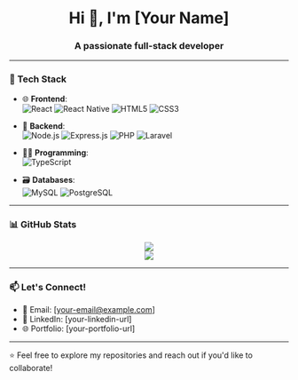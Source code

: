 <h1 align="center">Hi 👋, I'm [Your Name]</h1>
<h3 align="center">A passionate full-stack developer</h3>

---

### 🧠 Tech Stack
<div align="left">

- 🌐 **Frontend**:  
  ![React](https://img.shields.io/badge/-React-61DAFB?logo=react&logoColor=black&style=flat-square)
  ![React Native](https://img.shields.io/badge/-React%20Native-20232A?logo=react&logoColor=61DAFB&style=flat-square)
  ![HTML5](https://img.shields.io/badge/-HTML5-E34F26?logo=html5&logoColor=white&style=flat-square)
  ![CSS3](https://img.shields.io/badge/-CSS3-1572B6?logo=css3&logoColor=white&style=flat-square)

- 🧰 **Backend**:  
  ![Node.js](https://img.shields.io/badge/-Node.js-339933?logo=node.js&logoColor=white&style=flat-square)
  ![Express.js](https://img.shields.io/badge/-Express.js-000000?logo=express&logoColor=white&style=flat-square)
  ![PHP](https://img.shields.io/badge/-PHP-777BB4?logo=php&logoColor=white&style=flat-square)
  ![Laravel](https://img.shields.io/badge/-Laravel-FF2D20?logo=laravel&logoColor=white&style=flat-square)

- 🧑‍💻 **Programming**:  
  ![TypeScript](https://img.shields.io/badge/-TypeScript-3178C6?logo=typescript&logoColor=white&style=flat-square)

- 🗃️ **Databases**:  
  ![MySQL](https://img.shields.io/badge/-MySQL-4479A1?logo=mysql&logoColor=white&style=flat-square)
  ![PostgreSQL](https://img.shields.io/badge/-PostgreSQL-4169E1?logo=postgresql&logoColor=white&style=flat-square)

</div>

---

### 📊 GitHub Stats
<p align="center">
  <img src="https://github-readme-stats.vercel.app/api?username=VexxxDev&show_icons=true&theme=tokyonight" />
  <br />
  <img src="https://github-readme-stats.vercel.app/api/top-langs/?username=VexxxDev&layout=compact&theme=tokyonight" />
</p>

---

### 📫 Let's Connect!
- 📧 Email: [your-email@example.com]
- 💼 LinkedIn: [your-linkedin-url]
- 🌐 Portfolio: [your-portfolio-url]

---

⭐️ Feel free to explore my repositories and reach out if you'd like to collaborate!
